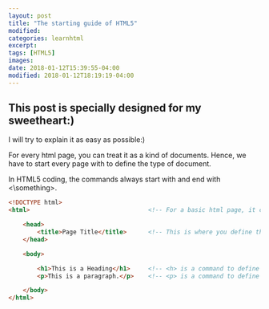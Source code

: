 ```yaml
---
layout: post
title: "The starting guide of HTML5"
modified:
categories: learnhtml
excerpt:
tags: [HTML5]
images:
date: 2018-01-12T15:39:55-04:00
modified: 2018-01-12T18:19:19-04:00
---
```


## This post is specially designed for my sweetheart:)


 I will try to explain it as easy as possible:)

 For every html page, you can treat it as a kind of documents. Hence, we have to start every page with <!DOCTYPE html> to define the type of document.

 In HTML5 coding, the commands always start with <something> and end with <\something>.

```html
<!DOCTYPE html>
<html>                                 <!-- For a basic html page, it contains a head and a body -->

	<head>
		<title>Page Title</title>      <!-- This is where you define the title and other features in the page -->
	</head>

	<body>

		<h1>This is a Heading</h1>     <!-- <h> is a command to define the header of a paragraph -->
		<p>This is a paragraph.</p>    <!-- <p> is a command to define the content of a paragraph -->

	</body>
</html>
```

